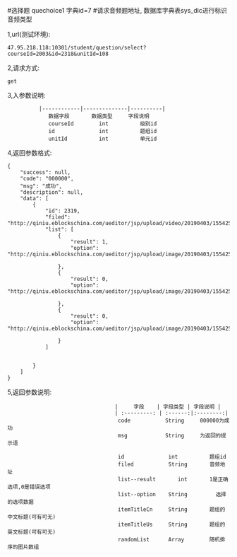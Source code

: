 #选择题  quechoice1 字典id=7
#请求音频题地址, 数据库字典表sys_dic进行标识音频类型

1,url(测试环境): 

    47.95.218.118:10301/student/question/select?courseId=2003&id=2318&unitId=108
    
2,请求方式: 

    get
    
3,入参数说明:

              |------------|--------------|----------|
                 数据字段       数据类型     字段说明
                 courseId        int          级别id
                 id              int          题组id
                 unitId          int          单元id
4,返回参数格式:
```
{
    "success": null,
    "code": "000000",
    "msg": "成功",
    "description": null,
    "data": [
        {
            "id": 2319,
            "filed": "http://qiniu.eblockschina.com/ueditor/jsp/upload/video/20190403/1554259724161077905.mp3"
            "list": [
                {
                    "result": 1,
                    "option": "http://qiniu.eblockschina.com/ueditor/jsp/upload/image/20190403/1554259730033097435.png"
                 
                },
                {
                    "result": 0,
                    "option": "http://qiniu.eblockschina.com/ueditor/jsp/upload/image/20190403/1554259732859052906.png"
                  
                },
                {
                    "result": 0,
                    "option": "http://qiniu.eblockschina.com/ueditor/jsp/upload/image/20190403/1554259737055070986.png"
                  
                }
            ]
        
          
        }
    ]
}
```
5,返回参数说明:

                                      |     字段    | 字段类型 | 字段说明 |
                                      | :---------: | :------:|:--------:|
                                       code           String     000000为成功
                                       msg            String     为返回的提示语
                                       
                                       id              int          题组id
                                       filed           String       音频地址
                                       list--result       int       1是正确选项,0是错误选项
                                       list--option    String         选择的选项数据
                                       itemTitleCn     String       题组的中文标题(可有可无)
                                       itemTitleUs     String       题组的英文标题(可有可无)
                                       randomList      Array        随机排序的图片数组
